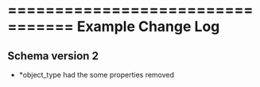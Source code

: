 =================================
Example Change Log
=================================

Schema version 2
----------------

* *object_type had the some properties removed
